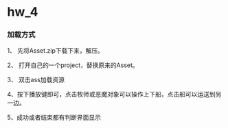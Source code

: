 # hw_4
### 加载方式

1、 先将Asset.zip下载下来，解压。

2、 打开自己的一个project，替换原来的Asset。

3、 双击ass加载资源

4、按下播放键即可，点击牧师或恶魔对象可以操作上下船，点击船可以运送到另一边。

5、成功或者结束都有判断界面显示
